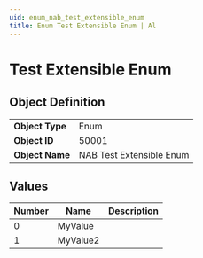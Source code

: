 ```yaml
---
uid: enum_nab_test_extensible_enum
title: Enum Test Extensible Enum | Al
---
```

# Test Extensible Enum

## Object Definition

<table>
<tr><td><b>Object Type</b></td><td>Enum</td></tr>
<tr><td><b>Object ID</b></td><td>50001</td></tr>
<tr><td><b>Object Name</b></td><td>NAB Test Extensible Enum</td></tr>
</table>

## Values

| Number | Name | Description |
| ---- | ------- | ----------- |
| 0 | MyValue |  |
| 1 | MyValue2 |  |
